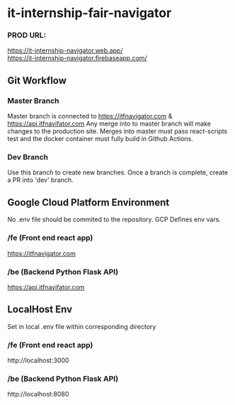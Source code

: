 # it-internship-fair-navigator

### PROD URL:

https://it-internship-navigator.web.app/ \
https://it-internship-navigator.firebaseapp.com/

## Git Workflow

### Master Branch

Master branch is connected to https://itfnavigator.com & https://api.itfnavifator.com
Any merge into to master branch will make changes to the production site.
Merges into master must pass react-scripts test and the docker container must fully build in Github Actions.

### Dev Branch

Use this branch to create new branches.
Once a branch is complete, create a PR into 'dev' branch.


## Google Cloud Platform Environment
No .env file should be commited to the repository.
GCP Defines env vars. 

### /fe (Front end react app)
https://itfnavigator.com
### /be (Backend Python Flask API)
https://api.itfnavifator.com

## LocalHost Env
Set in local .env file within corresponding directory

### /fe (Front end react app)
http://localhost:3000
### /be (Backend Python Flask API)
http://localhost:8080


